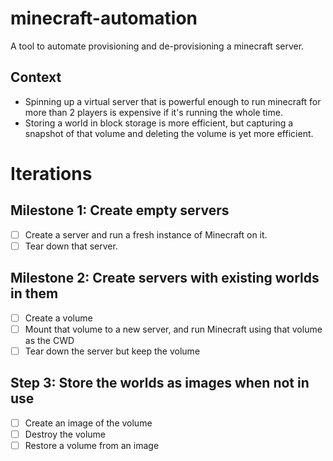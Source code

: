 # minecraft-automation
A tool to automate provisioning and de-provisioning a minecraft server.

## Context
- Spinning up a virtual server that is powerful enough to run minecraft for more than 2 players is expensive if it's running the whole time.
- Storing a world in block storage is more efficient, but capturing a snapshot of that volume and deleting the volume is yet more efficient.

# Iterations
## Milestone 1: Create empty servers
- [ ] Create a server and run a fresh instance of Minecraft on it.
- [ ] Tear down that server.

## Milestone 2: Create servers with existing worlds in them
- [ ] Create a volume
- [ ] Mount that volume to a new server, and run Minecraft using that volume as the CWD
- [ ] Tear down the server but keep the volume

## Step 3: Store the worlds as images when not in use
- [ ] Create an image of the volume
- [ ] Destroy the volume
- [ ] Restore a volume from an image
